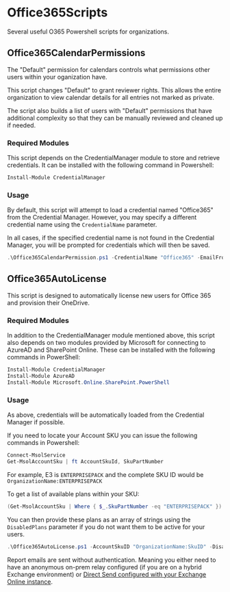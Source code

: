 # Office365Scripts
Several useful O365 Powershell scripts for organizations.

## Office365CalendarPermissions
The "Default" permission for calendars controls what permissions other users within your oganization have.

This script changes "Default" to grant reviewer rights. This allows the entire organization to view calendar details for all entries not marked as private.

The script also builds a list of users with "Default" permissions that have additional complexity so that they can be manually reviewed and cleaned up if needed.

### Required Modules

This script depends on the CredentialManager module to store and retrieve credentials. It can be installed with the following command in Powershell:

```powershell
Install-Module CredentialManager
```

### Usage

By default, this script will attempt to load a credential named "Office365" from the Credential Manager. However, you may specify a different credential name using the `CredentialName` parameter.

In all cases, if the specified credential name is not found in the Credential Manager, you will be prompted for credentials which will then be saved.

```powershell
.\Office365CalendarPermission.ps1 -CredentialName "Office365" -EmailFrom "LicenseScript@OrganizationName.com" -EmailTo "Admin@OrganizationName.com" -SMTPServer "mail.OrganizationName.com"
```

## Office365AutoLicense

This script is designed to automatically license new users for Office 365 and provision their OneDrive.

### Required Modules

In addition to the CredentialManager module mentioned above, this script also depends on two modules provided by Microsoft for connecting to AzureAD and SharePoint Online. These can be installed with the following commands in PowerShell:

```powershell
Install-Module CredentialManager
Install-Module AzureAD
Install-Module Microsoft.Online.SharePoint.PowerShell
``` 
  
### Usage

As above, credentials will be automatically loaded from the Credential Manager if possible.

If you need to locate your Account SKU you can issue the following commands in Powershell:

```powershell
Connect-MsolService
Get-MsolAccountSku | ft AccountSkuId, SkuPartNumber
```

For example, E3 is `ENTERPRISEPACK` and the complete SKU ID would be `OrganizationName:ENTERPRISEPACK`

To get a list of available plans within your SKU:

```powershell
(Get-MsolAccountSku | Where { $_.SkuPartNumber -eq "ENTERPRISEPACK" }).ServiceStatus
```

You can then provide these plans as an array of strings using the `DisabledPlans` parameter if you do not want them to be active for your users.

```powershell
.\Office365AutoLicense.ps1 -AccountSkuID "OrganizationName:SkuID" -DisabledPlans = @() -SPOServiceURL "https://OrganizationName-admin.sharepoint.com" -EmailFrom "LicenseScript@OrganizationName.com" -EmailTo "Admin@OrganizationName.com" -SMTPServer "mail.OrganizationName.com"
```

Report emails are sent without authentication. Meaning you either need to have an anonymous on-prem relay configured (if you are on a hybrid Exchange environment) or [Direct Send configured with your Exchange Online instance](https://docs.microsoft.com/en-us/exchange/mail-flow-best-practices/how-to-set-up-a-multifunction-device-or-application-to-send-email-using-office-3).
